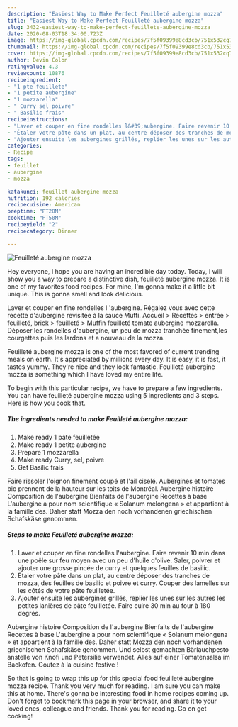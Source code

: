 ```yaml
---
description: "Easiest Way to Make Perfect Feuilleté aubergine mozza"
title: "Easiest Way to Make Perfect Feuilleté aubergine mozza"
slug: 3432-easiest-way-to-make-perfect-feuillete-aubergine-mozza
date: 2020-08-03T18:34:00.723Z
image: https://img-global.cpcdn.com/recipes/7f5f09399e8cd3cb/751x532cq70/feuillete-aubergine-mozza-photo-principale-de-la-recette.jpg
thumbnail: https://img-global.cpcdn.com/recipes/7f5f09399e8cd3cb/751x532cq70/feuillete-aubergine-mozza-photo-principale-de-la-recette.jpg
cover: https://img-global.cpcdn.com/recipes/7f5f09399e8cd3cb/751x532cq70/feuillete-aubergine-mozza-photo-principale-de-la-recette.jpg
author: Devin Colon
ratingvalue: 4.3
reviewcount: 10876
recipeingredient:
- "1 pte feuillete"
- "1 petite aubergine"
- "1 mozzarella"
- " Curry sel poivre"
- " Basilic frais"
recipeinstructions:
- "Laver et couper en fine rondelles l&#39;aubergine. Faire revenir 10 min dans une poêle sur feu moyen avec un peu d&#39;huile d&#39;olive. Saler, poivrer et ajouter une grosse pincée de curry et quelques feuilles de basilic."
- "Étaler votre pâte dans un plat, au centre déposer des tranches de mozza, des feuilles de basilic et poivre et curry. Couper des lamelles sur les côtés de votre pâte feuilletée."
- "Ajouter ensuite les aubergines grillés, replier les unes sur les autres les petites lanières de pâte feuilletée. Faire cuire 30 min au four à 180 degrés."
categories:
- Recipe
tags:
- feuillet
- aubergine
- mozza

katakunci: feuillet aubergine mozza 
nutrition: 192 calories
recipecuisine: American
preptime: "PT28M"
cooktime: "PT50M"
recipeyield: "2"
recipecategory: Dinner

---
```



![Feuilleté aubergine mozza](https://img-global.cpcdn.com/recipes/7f5f09399e8cd3cb/751x532cq70/feuillete-aubergine-mozza-photo-principale-de-la-recette.jpg)

Hey everyone, I hope you are having an incredible day today. Today, I will show you a way to prepare a distinctive dish, feuilleté aubergine mozza. It is one of my favorites food recipes. For mine, I'm gonna make it a little bit unique. This is gonna smell and look delicious.

Laver et couper en fine rondelles l &#39;aubergine. Régalez vous avec cette recette d&#39;aubergine revisitée à la sauce Mutti. Accueil &gt; Recettes &gt; entrée &gt; feuilleté, brick &gt; feuilleté &gt; Muffin feuilleté tomate aubergine mozzarella. Déposer les rondelles d&#39;aubergine, un peu de mozza tranchée finement,les courgettes puis les lardons et a nouveau de la mozza.

Feuilleté aubergine mozza is one of the most favored of current trending meals on earth. It's appreciated by millions every day. It is easy, it is fast, it tastes yummy. They're nice and they look fantastic. Feuilleté aubergine mozza is something which I have loved my entire life.


To begin with this particular recipe, we have to prepare a few ingredients. You can have feuilleté aubergine mozza using 5 ingredients and 3 steps. Here is how you cook that.

<!--inarticleads1-->

##### The ingredients needed to make Feuilleté aubergine mozza:

1. Make ready 1 pâte feuilletée
1. Make ready 1 petite aubergine
1. Prepare 1 mozzarella
1. Make ready  Curry, sel, poivre
1. Get  Basilic frais


Faire rissoler l&#39;oignon finement coupé et l&#39;ail ciselé. Aubergines et tomates bio prennent de la hauteur sur les toits de Montréal. Aubergine histoire Composition de l&#39;aubergine Bienfaits de l&#39;aubergine Recettes à base L&#39;aubergine a pour nom scientifique « Solanum melongena » et appartient à la famille des. Daher statt Mozza den noch vorhandenen griechischen Schafskäse genommen. 

<!--inarticleads2-->

##### Steps to make Feuilleté aubergine mozza:

1. Laver et couper en fine rondelles l&#39;aubergine. Faire revenir 10 min dans une poêle sur feu moyen avec un peu d&#39;huile d&#39;olive. Saler, poivrer et ajouter une grosse pincée de curry et quelques feuilles de basilic.
1. Étaler votre pâte dans un plat, au centre déposer des tranches de mozza, des feuilles de basilic et poivre et curry. Couper des lamelles sur les côtés de votre pâte feuilletée.
1. Ajouter ensuite les aubergines grillés, replier les unes sur les autres les petites lanières de pâte feuilletée. Faire cuire 30 min au four à 180 degrés.


Aubergine histoire Composition de l&#39;aubergine Bienfaits de l&#39;aubergine Recettes à base L&#39;aubergine a pour nom scientifique « Solanum melongena » et appartient à la famille des. Daher statt Mozza den noch vorhandenen griechischen Schafskäse genommen. Und selbst gemachten Bärlauchpesto anstelle von Knofi und Petersilie verwendet. Alles auf einer Tomatensalsa im Backofen. Goutez à la cuisine festive ! 

So that is going to wrap this up for this special food feuilleté aubergine mozza recipe. Thank you very much for reading. I am sure you can make this at home. There's gonna be interesting food in home recipes coming up. Don't forget to bookmark this page in your browser, and share it to your loved ones, colleague and friends. Thank you for reading. Go on get cooking!
